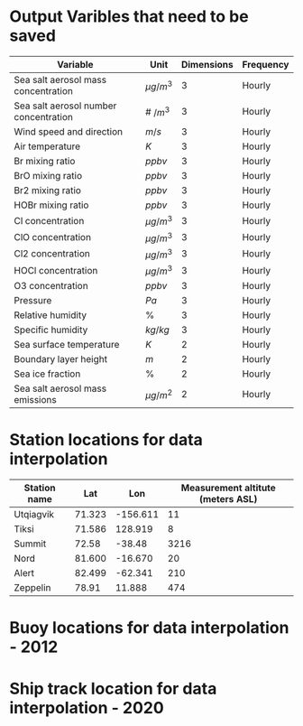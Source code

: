 # Output Varibles that need to be saved

| Variable      | Unit | Dimensions | Frequency |
| ----------- | ----------- | ---------------- | ------------|
| Sea salt aerosol mass concentration  | $\mu g/m^{3}$ | 3 | Hourly |
| Sea salt aerosol number concentration  | \# $/m^{3}$ | 3 | Hourly |
| Wind speed and direction | $m/s$ | 3 | Hourly |
| Air temperature | $K$ | 3 | Hourly |
| Br mixing ratio | $ppbv$ | 3 | Hourly |
| BrO mixing ratio | $ppbv$ | 3 | Hourly |
| Br2 mixing ratio | $ppbv$ | 3 | Hourly |
| HOBr mixing ratio | $ppbv$ | 3 | Hourly |
| Cl concentration | $\mu g/m^{3}$ | 3 | Hourly |
| ClO concentration | $\mu g/m^{3}$ | 3 | Hourly |
| Cl2 concentration | $\mu g/m^{3}$ | 3 | Hourly |
| HOCl concentration | $\mu g/m^{3}$ | 3 | Hourly |
| O3 concentration | $ppbv$ | 3 | Hourly |
| Pressure | $Pa$ | 3 | Hourly |
| Relative humidity | \% | 3 | Hourly |
| Specific humidity | $kg/kg$ | 3 | Hourly |
| Sea surface temperature | $K$ | 2 | Hourly |
| Boundary layer height | $m$ | 2 | Hourly |
| Sea ice fraction | \% | 2 | Hourly |
| Sea salt aerosol mass emissions | $\mu g/m^{2}$ | 2 | Hourly |

# Station locations for data interpolation
| Station name      | Lat | Lon | Measurement altitute (meters ASL)
| ----------- | ----------- | ---------------- | ---------  |
|Utqiagvik    | 71.323 |  -156.611 | 11 |
Tiksi  | 71.586 | 128.919 | 8 |
Summit | 72.58 | -38.48 | 3216 |
Nord  | 81.600 | -16.670 | 20 |
Alert | 82.499 | -62.341 | 210 |
Zeppelin | 78.91  | 11.888 | 474 |


# Buoy locations for data interpolation - 2012

# Ship track location for data interpolation - 2020 



